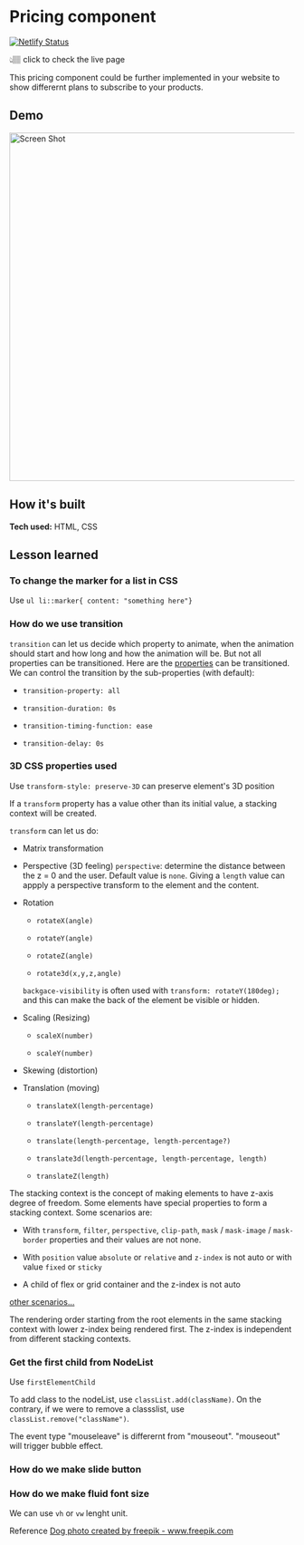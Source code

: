 # Pricing component

[![Netlify Status](https://api.netlify.com/api/v1/badges/8dd3688a-8f84-4c53-8702-a2cd7fcbe574/deploy-status)](https://doggiekibbles.netlify.app)

👆🏽 click to check the live page

This pricing component could be further implemented in your website to show differernt plans to subscribe to your products. 

## Demo

<img width="615" alt="Screen Shot" src="https://user-images.githubusercontent.com/51871665/122101457-2bafe380-cdc9-11eb-87fa-05396ee4cd60.png">

<!--[Site](https://doggiekibbles.netlify.app)-->

## How it's built
**Tech used:** HTML, CSS

## Lesson learned

### To change the marker for a list in CSS

Use `ul li::marker{ content: "something here"}`

### How do we use transition

`transition` can let us decide which property to animate, when the animation should start and how long and how the animation will be. But not all properties can be transitioned. Here are the [properties](https://developer.mozilla.org/en-US/docs/Web/CSS/CSS_animated_properties) can be transitioned. 
We can control the transition by the sub-properties (with default):

- `transition-property: all`

- `transition-duration: 0s`

- `transition-timing-function: ease`

- `transition-delay: 0s`


### 3D CSS properties used 

Use `transform-style: preserve-3D` can preserve element's 3D position

If a `transform` property has a value other than its initial value, a stacking context will be created. 

`transform` can let us do:

- Matrix transformation

- Perspective (3D feeling)
    `perspective`: determine the distance between the z = 0 and the user. Default value is `none`. Giving a `length` value can appply a perspective transform to the element and the content. 

- Rotation

    - `rotateX(angle)`

    - `rotateY(angle)`

    - `rotateZ(angle)`

    - `rotate3d(x,y,z,angle)`
    
    `backgace-visibility` is often used with `transform: rotateY(180deg);` and this can make the back of the element be visible or hidden.  

- Scaling (Resizing)

    - `scaleX(number)`

    - `scaleY(number)`

- Skewing (distortion)

- Translation (moving)

    - `translateX(length-percentage)`

    - `translateY(length-percentage)`

    - `translate(length-percentage, length-percentage?)`

    - `translate3d(length-percentage, length-percentage, length)`

    - `translateZ(length)`

The stacking context is the concept of making elements to have z-axis degree of freedom. Some elements have special properties to form a stacking context. Some scenarios are:

 - With `transform`, `filter`, `perspective`, `clip-path`, `mask` / `mask-image` / `mask-border` properties and their values are not none.

 - With `position` value `absolute` or `relative` and `z-index` is not auto or with value `fixed` or `sticky`

 - A child of flex or grid container and the z-index is not auto

 [other scenarios...](https://developer.mozilla.org/en-US/docs/Web/CSS/CSS_Positioning/Understanding_z_index/The_stacking_context#the_stacking_context)
 
The rendering order starting from the root elements in the same stacking context with lower z-index being rendered first. The z-index is independent from different stacking contexts. 

### Get the first child from NodeList

Use `firstElementChild`

To add class to the nodeList, use `classList.add(className)`. On the contrary, if we were to remove a classslist, use `classList.remove("className")`. 

The event type "mouseleave" is differernt from "mouseout". "mouseout" will trigger bubble effect.  

### How do we make slide button
### How do we make fluid font size

We can use `vh` or `vw` lenght unit. 


Reference
<a href='https://www.freepik.com/photos/dog'>Dog photo created by freepik - www.freepik.com</a>
